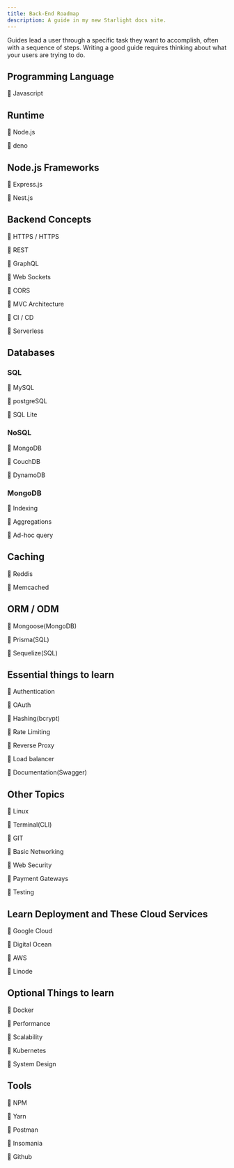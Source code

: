 ```yaml
---
title: Back-End Roadmap
description: A guide in my new Starlight docs site.
---
```


Guides lead a user through a specific task they want to accomplish, often with a sequence of steps.
Writing a good guide requires thinking about what your users are trying to do.


## Programming Language

💁 Javascript


## Runtime

💁 Node.js

💁 deno

## Node.js Frameworks

💁 Express.js

💁 Nest.js


## Backend Concepts

💁 HTTPS / HTTPS

💁 REST

💁 GraphQL

💁 Web Sockets

💁 CORS

💁 MVC Architecture

💁 CI / CD

💁 Serverless

## Databases

### SQL

💁 MySQL

💁 postgreSQL

💁 SQL Lite

### NoSQL

💁 MongoDB

💁 CouchDB

💁 DynamoDB

### MongoDB

💁 Indexing

💁 Aggregations

💁 Ad-hoc query

## Caching

💁 Reddis

💁 Memcached

## ORM / ODM

💁 Mongoose(MongoDB)

💁 Prisma(SQL)

💁 Sequelize(SQL)


## Essential things to learn

💁 Authentication

💁 OAuth

💁 Hashing(bcrypt)

💁 Rate Limiting

💁 Reverse Proxy

💁 Load balancer

💁 Documentation(Swagger)

## Other Topics

💁 Linux

💁 Terminal(CLI)

💁 GIT

💁 Basic Networking

💁 Web Security

💁 Payment Gateways

💁 Testing

## Learn Deployment and These Cloud Services

💁 Google Cloud

💁 Digital Ocean

💁 AWS

💁 Linode

## Optional Things to learn

💁 Docker

💁 Performance

💁 Scalability

💁 Kubernetes

💁 System Design

## Tools

💁 NPM

💁 Yarn

💁 Postman

💁 Insomania

💁 Github


